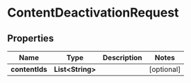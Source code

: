 
# ContentDeactivationRequest

## Properties
Name | Type | Description | Notes
------------ | ------------- | ------------- | -------------
**contentIds** | **List&lt;String&gt;** |  |  [optional]



